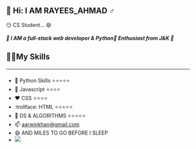 ## :sparkler: Hi: I AM RAYEES_AHMAD :male_sign:
:smirk:  CS Student... :smile: 
##### :green_book: I AM a full-stack web developer & Python:snake: Enthusiast from J&K :green_book:
## :technologist:My Skills<hr>
- :snake: Python Skills  :star::star::star::star::star:
- :book:  Javascript     :star::star::star::star:
- :heart:  CSS            :star::star::star::star:
- :trollface: HTML             :star::star::star::star::star:
- :dromedary_camel: DS & ALGORITHMS :star::star::star::star::star:
- 📫 aarwinkhan@gmail.com
- 😄 AND MILES TO GO BEFORE I SLEEP
- ![](https://media.giphy.com/media/zKgyrMvWVUJu9SSHfB/giphy.gif)
